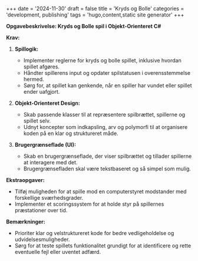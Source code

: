 +++
date = '2024-11-30'
draft = false
title = 'Kryds og Bolle'
categories = 'development, publishing'
tags = 'hugo,content,static site generator'
+++

**Opgavebeskrivelse: Kryds og Bolle spil i Objekt-Orienteret C#**

**Krav:**


1. **Spillogik:**
    
    - Implementer reglerne for kryds og bolle spillet, inklusive hvordan spillet afgøres.
    - Håndter spillerens input og opdater spilstatusen i overensstemmelse hermed.
    - Sørg for, at spillet kan genkende, når en spiller har vundet eller spillet ender uafgjort.

2. **Objekt-Orienteret Design:**
    
    - Skab passende klasser til at repræsentere spilbrættet, spillerne og spillet selv.
    - Udnyt koncepter som indkapsling, arv og polymorfi til at organisere koden på en klar og struktureret måde.
     
3. **Brugergrænseflade (UI):**
    
    - Skab en brugergrænseflade, der viser spilbrættet og tillader spillerne at interagere med det.
    - Brugergrænsefladen skal være tekstbaseret og så simpel som mulig. 

**Ekstraopgaver:**

- Tilføj muligheden for at spille mod en computerstyret modstander med forskellige sværhedsgrader.
- Implementer et scoringssystem for at holde styr på spillernes præstationer over tid.

**Bemærkninger:**

- Prioriter klar og velstruktureret kode for bedre vedligeholdelse og udvidelsesmuligheder.
- Sørg for at teste spillets funktionalitet grundigt for at identificere og rette eventuelle fejl eller uventet adfærd.

